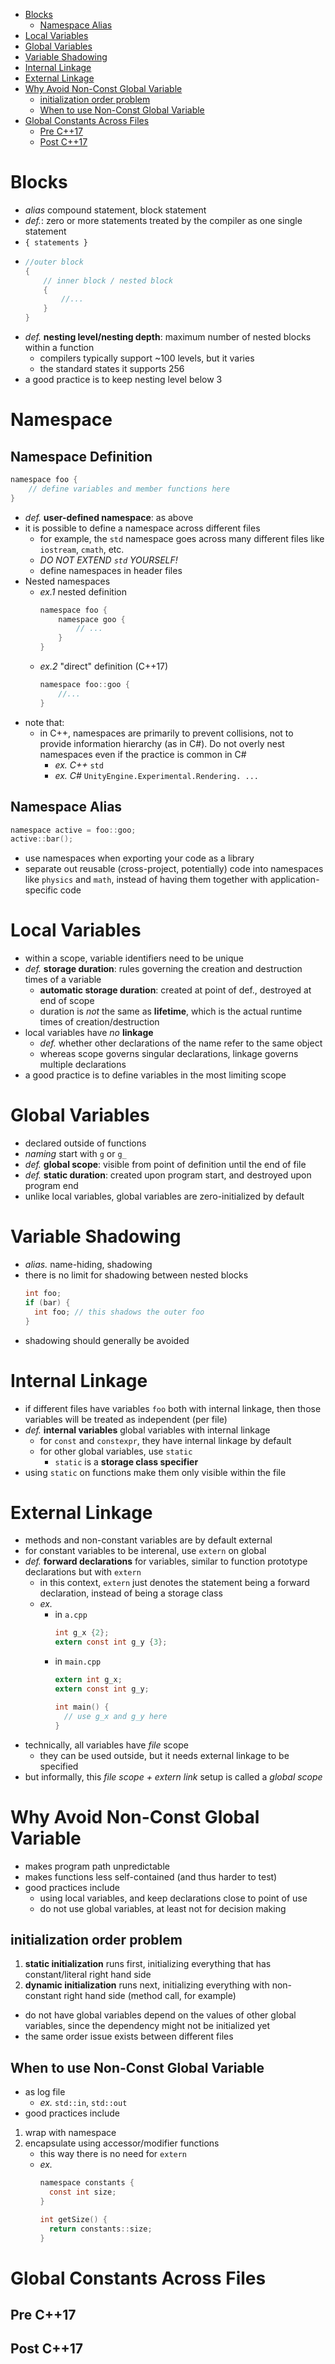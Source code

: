 - [Blocks](#blocks)
  - [Namespace Alias](#namespace-alias)
- [Local Variables](#local-variables)
- [Global Variables](#global-variables)
- [Variable Shadowing](#variable-shadowing)
- [Internal Linkage](#internal-linkage)
- [External Linkage](#external-linkage)
- [Why Avoid Non-Const Global Variable](#why-avoid-non-const-global-variable)
  - [initialization order problem](#initialization-order-problem)
  - [When to use Non-Const Global Variable](#when-to-use-non-const-global-variable)
- [Global Constants Across Files](#global-constants-across-files)
  - [Pre C++17](#pre-c17)
  - [Post C++17](#post-c17)

# Blocks
- *alias* compound statement, block statement
- *def.*: zero or more statements treated by the compiler as one single statement
- ```{ statements }```
- ```c
  //outer block
  {
      // inner block / nested block
      {
          //...
      }
  }
  ```
- *def.* **nesting level/nesting depth**: maximum number of nested blocks within a function
    - compilers typically support ~100 levels, but it varies
    - the standard states it supports 256
- a good practice is to keep nesting level below 3

# Namespace
## Namespace Definition
```c
namespace foo {
    // define variables and member functions here
}
```
- *def.* **user-defined namespace**: as above
- it is possible to define a namespace across different files
  - for example, the ```std``` namespace goes across many different files like ```iostream```, ```cmath```, etc.
  - *DO NOT EXTEND ``std`` YOURSELF!*
  - define namespaces in header files
- Nested namespaces
  - *ex.1* nested definition
    ```c
    namespace foo {
        namespace goo {
            // ...
        }
    }
    ```
  - *ex.2* "direct" definition (C++17)
    ```c
    namespace foo::goo {
        //...
    }
    ```
- note that:
  - in C++, namespaces are primarily to prevent collisions, not to provide information hierarchy (as in C#). Do not overly nest namespaces even if the practice is common in C#
    - *ex. C++* ```std```
    - *ex. C#* ``UnityEngine.Experimental.Rendering. ...`` 
## Namespace Alias
```c
namespace active = foo::goo;
active::bar();
```

- use namespaces when exporting your code as a library
- separate out reusable (cross-project, potentially) code into namespaces like ``physics`` and ``math``, instead of having them together with application-specific code

# Local Variables
- within a scope, variable identifiers need to be unique
- *def.* **storage duration**: rules governing the creation and destruction times of a variable
  - **automatic storage duration**: created at point of def., destroyed at end of scope
  - duration is *not* the same as **lifetime**, which is the actual runtime times of creation/destruction
- local variables have *no* **linkage**
  - *def.* whether other declarations of the name refer to the same object
  - whereas scope governs singular declarations, linkage governs multiple declarations
- a good practice is to define variables in the most limiting scope

# Global Variables
- declared outside of functions
- *naming* start with ```g``` or ``g_``
- *def.* **global scope**: visible from point of definition until the end of file
- *def.* **static duration**: created upon program start, and destroyed upon program end
- unlike local variables, global variables are zero-initialized by default

# Variable Shadowing
- *alias.* name-hiding, shadowing
- there is no limit for shadowing between nested blocks
  ```c
  int foo;
  if (bar) {
    int foo; // this shadows the outer foo
  }
  ```
- shadowing should generally be avoided

# Internal Linkage
- if different files have variables ```foo``` both with internal linkage, then those variables will be treated as independent (per file)
- *def.* **internal variables** global variables with internal linkage
  - for ``const`` and ``constexpr``, they have internal linkage by default
  - for other global variables, use ``static``
    - ``static`` is a **storage class specifier**
- using ``static`` on functions make them only visible within the file

# External Linkage
- methods and non-constant variables are by default external
- for constant variables to be interenal, use ``extern`` on global
- *def.* **forward declarations** for variables, similar to function prototype declarations but with ``extern``
  - in this context, ``extern`` just denotes the statement being a forward declaration, instead of being a storage class
  - *ex.*
    - in ``a.cpp``
      ```c
      int g_x {2};
      extern const int g_y {3};
      ```
    - in ``main.cpp``
      ```c
      extern int g_x;
      extern const int g_y;

      int main() {
        // use g_x and g_y here
      }
      ```
- technically, all variables have *file* scope
  - they can be used outside, but it needs external linkage to be specified
- but informally, this *file scope + extern link* setup is called a *global scope*

# Why Avoid Non-Const Global Variable
- makes program path unpredictable
- makes functions less self-contained (and thus harder to test)
- good practices include
  - using local variables, and keep declarations close to point of use
  - do not use global variables, at least not for decision making
## initialization order problem
1. **static initialization** runs first, initializing everything that has constant/literal right hand side
2. **dynamic initialization** runs next, initializing everything with non-constant right hand side (method call, for example)
- do not have global variables depend on the values of other global variables, since the dependency might not be initialized yet
- the same order issue exists between different files

## When to use Non-Const Global Variable
- as log file
  - *ex.* ``std::in``, ``std::out``
- good practices include
1. wrap with namespace
2. encapsulate using accessor/modifier functions
   * this way there is no need for ``extern``
   * *ex.*
      ```c
      namespace constants {
        const int size;
      }

      int getSize() {
        return constants::size;
      }
      ```

# Global Constants Across Files
## Pre C++17

## Post C++17

